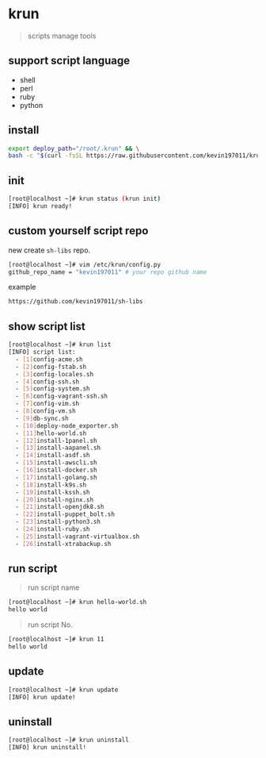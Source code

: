# krun

> scripts manage tools

## support script language

- shell
- perl
- ruby
- python

## install

```bash
export deploy_path="/root/.krun" && \
bash -c "$(curl -fsSL https://raw.githubusercontent.com/kevin197011/krun/main/deploy.sh)"
```

## init

```bash
[root@localhost ~]# krun status (krun init)
[INFO] krun ready!
```

## custom yourself script repo

new create `sh-libs` repo.

```bash
[root@localhost ~]# vim /etc/krun/config.py
github_repo_name = "kevin197011" # your repo github name
```

example

```bash
https://github.com/kevin197011/sh-libs
```

## show script list

```bash
[root@localhost ~]# krun list
[INFO] script list:
  - [1]config-acme.sh
  - [2]config-fstab.sh
  - [3]config-locales.sh
  - [4]config-ssh.sh
  - [5]config-system.sh
  - [6]config-vagrant-ssh.sh
  - [7]config-vim.sh
  - [8]config-vm.sh
  - [9]db-sync.sh
  - [10]deploy-node_exporter.sh
  - [11]hello-world.sh
  - [12]install-1panel.sh
  - [13]install-aapanel.sh
  - [14]install-asdf.sh
  - [15]install-awscli.sh
  - [16]install-docker.sh
  - [17]install-golang.sh
  - [18]install-k9s.sh
  - [19]install-kssh.sh
  - [20]install-nginx.sh
  - [21]install-openjdk8.sh
  - [22]install-puppet_bolt.sh
  - [23]install-python3.sh
  - [24]install-ruby.sh
  - [25]install-vagrant-virtualbox.sh
  - [26]install-xtrabackup.sh
```

## run script

> run script name

```bash
[root@localhost ~]# krun hello-world.sh
hello world
```

> run script No.

```bash
[root@localhost ~]# krun 11
hello world
```

## update

```bash
[root@localhost ~]# krun update
[INFO] krun update!
```

## uninstall

```bash
[root@localhost ~]# krun uninstall
[INFO] krun uninstall!
```
